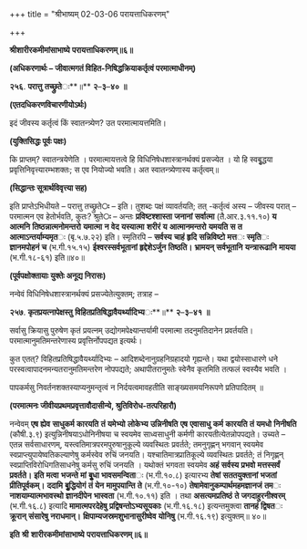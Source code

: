 +++
title = "श्रीभाष्यम् 02-03-06 परायत्ताधिकरणम्"

+++
<div claऽऽ="elementor-widget-container">

**श्रीशारीरकमीमांसाभाष्ये** **परायत्ताधिकरणम्॥६॥**

**(अधिकरणार्थः – जीवात्मगतं विहित-निषिद्धक्रियाकर्तृत्वं परमात्माधीनम्)**

**२५६**. **परात्तु** **तच्छ्रुते**ः**॥** **२**–**३**–**४०** **॥**

**(एतदधिकरणविचारणीयोऽर्थः)**

इदं जीवस्य कर्तृत्वं किं स्वातन्त्र्येण? उत परमात्मायत्तमिति।

**(युक्तिसिद्धः पूर्वः पक्षः)**

कि प्राप्तम्? स्वातन्त्रयेणेति । परमात्मायत्तत्वे हि
विधिनिषेधशास्त्रानर्थक्यं प्रसज्येत । यो हि स्वबृुद्धया प्रवृत्तिनिवृत्त्यारम्भशक्तः; स एव नियोज्यो भवति। अत स्वातन्त्र्येणास्य कर्तृत्वम्॥

**(सिद्धान्तः सूत्रार्थविवृत्त्या सह)**

इति प्राप्तेऽभिधीयते – परात्तु तच्छ्रुते**ः** – इति। तुशब्दः पक्षं व्यावर्तयति; तत् -कर्तृत्वं अस्य – जीवस्य परात् – परमात्मन एव हेतोर्भवति, कुतः? श्रुते**ः** – अन्तः **प्रविष्टश्शास्ता** **जनानां** **सर्वात्मा** (तै.आर.३.११.१०) **य** **आत्मनि** **तिष्ठन्नात्मनोमन्तरो** **यमात्मा** **न** **वेद** **यस्यात्मा** **शरीरं** **य** **आत्मानमन्तरो** **यमयति** **स** **त** **आत्माऽन्तर्याम्यमृत**ः (बृ.५.७.२२) इति। स्मृतिरपि – **सर्वस्य** **चाहं** **हृदि** **सन्निविष्टो** **मत्त**ः **स्मृति**ः **ज्ञानमपोहनं** **च** (भ.गी.१५.१५) **ईश्वरस्सर्वभूतानां** **हृद्देशेऽर्जुन** **तिष्ठति।** **भ्रामयन्** **सर्वभूतानि** **यन्त्रारूढानि** **मायया** (भ.गी.१८-६१) इति॥४०॥

**(पूर्वपक्षोक्तायाः युक्तेः अनूद्य निरासः)**

नन्वेवं विधिनिषेधशास्त्रानर्थक्यं प्रसज्येतेत्युक्तम्; तत्राह –

**२५७**. **कृतप्रयत्नापेक्षस्तु**
**विहितप्रतिषिद्धावैयर्थ्यादिभ्य**ः**॥** **२**–**३**–**४१** **॥**

सर्वासु क्रियासु पुरुषेण कृतं प्रयत्नम् उद्योगमपेक्ष्यान्तर्यामी परमात्मा तदनुमतिदानेन प्रवर्तयति। परमात्मानुमतिमन्तरेणास्य प्रवृत्तिर्नोपपद्यत इत्यर्थः।

कुत एतत्? विहितप्रतिषिद्धावैयर्थ्यादिभ्यः – आदिशब्देनानुग्रहनिग्रहादयो गृह्यन्ते। यथा द्वयोस्साधारणे धने परस्वत्वापादनमन्यतरानुमतिमन्तरेण नोपपद्यते; अथापीतरानुमतेः स्वेनैव कृतमिति तत्फलं स्वस्यैव भवति ।

पापकर्मसु निवर्तनशक्तस्याप्यनुमन्तृत्वं न निर्दयत्वमावहतीति साङ्ख्यसमयनिरूपणे प्रतिपादितम् ॥

**(परमात्मनः जीवीयप्रथमप्रवृत्तावौदासीन्ये, श्रुतिविरोध-तत्परिहारौ)**

नन्वेवम् **एष** **ह्येव** **साधुकर्म** **कारयति** **तं** **यमेभ्यो** **लोकेभ्य** **उन्निनीषति** **एष** **एवासाधु** **कर्म** **कारयति** **तं** **यमधो** **निनीषति** (कौषी.३.९) इत्युन्निनीषयाऽधोनिनीषया च स्वयमेव साध्वसाधुनी कर्मणी कारयतीत्येतन्नोपपद्यते। उच्यते – एतन्न सर्वसाधारणम्, यस्त्वतिमात्रपरमपुरुषानुकूल्ये व्यवस्थितः प्रवर्तते; तमनुगृह्णन् भगवान् स्वयमेव स्वप्राप्त्युपायेष्वतिकल्याणेषु कर्मस्वेव रुचिं जनयति। यश्चातिमात्रप्रातिकूल्ये व्यवस्थितः प्रवर्तते; तं निगृह्णन् स्वप्राप्तिविरोधिगतिसाधनेषु कर्मसु रुचिं जनयति । यथोक्तं भगवता स्वयमेव **अहं** **सर्वस्य** **प्रभवो** **मत्तस्सर्वं** **प्रवर्तते।** **इति** **मत्वा** **भजन्ते** **मां** **बृुधा** **भावसमन्विता**ः (भ.गी.१०.८) इत्यारभ्य **तेषां** **सततयुक्तानां** **भजतां** **प्रीतिपूर्वकम्।** **ददामि** **बृुद्धियोगं** **तं** **येन** **मामुपयान्ति** **ते** (भ.गी.१०-१०) **तेषामेवानुकम्पार्थमहमज्ञानजं** **तम**ः **नाशयाम्यात्मभावस्थो** **ज्ञानदीपेन** **भास्वता** (भ.गी.१०.११) इति । तथा **असत्यमप्रतिष्ठं** **ते** **जगदाहुरनीश्वरम्** (भ.गी.१६.८) इत्यादि **मामात्मपरदेहेषु** **प्रद्विषन्तोऽभ्यसूयकाः** (भ.गी.१६.१८) इत्यन्तमुक्त्वा **तानहं** **द्विषत**ः **क्रूरान्** **संसारेषु** **नराधमान्।** **क्षिपाम्यजस्रमशुभानासुरीष्वेव** **योनिषु** (भ.गी.१६.१९) इत्युक्तम्॥ ४०॥

**इति** **श्री** **शारीरकमीमांसाभाष्ये** **परायत्ताधिकरणम्॥६॥**

</div>
